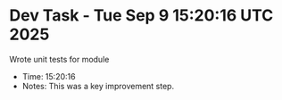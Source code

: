 # Dev Task - Tue Sep  9 15:20:16 UTC 2025
Wrote unit tests for module
- Time: 15:20:16
- Notes: This was a key improvement step.

